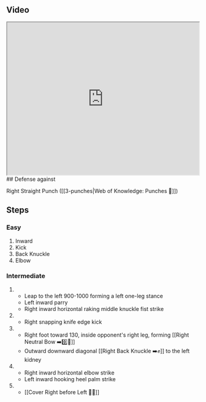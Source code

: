 ## Video

<iframe src="https://www.youtube.com/embed/IXZ6kr4VHQw?start=385&end=224" width="100%" height="400"></iframe>
## Defense against

Right Straight Punch ([[3-punches|Web of Knowledge: Punches 👊]])

## Steps

### Easy

1. Inward
2. Kick
3. Back Knuckle
4. Elbow

### Intermediate

1.  - Leap to the left 900-1000 forming a left one-leg stance
    - Left inward parry
    - Right inward horizontal raking middle knuckle fist strike
2.  - Right snapping knife edge kick
3.  - Right foot toward 130, inside opponent's right leg, forming [[Right Neutral Bow ➡️0️⃣🦶]]
    - Outward downward diagonal [[Right Back Knuckle ➡️✊]] to the left kidney
4.  - Right inward horizontal elbow strike
    - Left inward hooking heel palm strike
5.  - [[Cover Right before Left 🦶🔄]]
